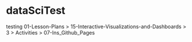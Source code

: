 # dataSciTest
testing 01-Lesson-Plans > 15-Interactive-Visualizations-and-Dashboards > 3 > Activities > 07-Ins_Github_Pages
